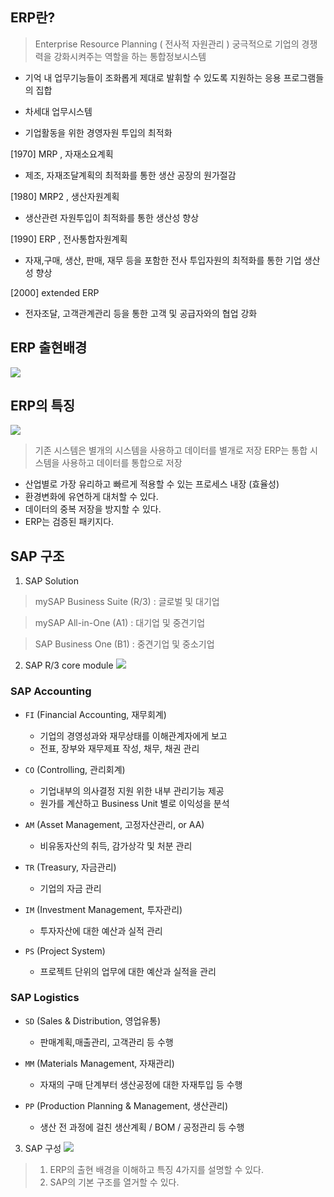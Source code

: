 ## ERP란?
> Enterprise Resource Planning ( 전사적 자원관리 )
> 궁극적으로 기업의 경쟁력을 강화시켜주는 역할을 하는 통합정보시스템

- 기억 내 업무기능들이 조화롭게 제대로 발휘할 수 있도록 지원하는 응용 프로그램들의 집합

- 차세대 업무시스템

- 기업활동을 위한 경영자원 투입의 최적화

 

[1970]  MRP , 자재소요계획
- 제조, 자재조달계획의 최적화를 통한 생산 공장의 원가절감

[1980]  MRP2 , 생산자원계획
- 생산관련 자원투입이 최적화를 통한 생산성 향상

[1990]  ERP , 전사통합자원계획
- 자재,구매, 생산, 판매, 재무 등을 포함한 전사 투입자원의 최적화를 통한 기업 생산성 향상

 [2000]  extended ERP
- 전자조달, 고객관계관리 등을 통한 고객 및 공급자와의 협업 강화

 

 

## ERP 출현배경
![](https://img1.daumcdn.net/thumb/R1280x0/?scode=mtistory2&fname=https%3A%2F%2Fblog.kakaocdn.net%2Fdn%2Fk8uOv%2FbtrUImIvq4g%2FxPkPCZQKvFppQAHIKU7saK%2Fimg.png)
 
## ERP의 특징
![](https://img1.daumcdn.net/thumb/R1280x0/?scode=mtistory2&fname=https%3A%2F%2Fblog.kakaocdn.net%2Fdn%2FbFOkqd%2FbtrUIlv6fHQ%2FJktvNU89d86nTi4QrEH7F0%2Fimg.png)

> 기존 시스템은 별개의 시스템을 사용하고 데이터를 별개로 저장
> ERP는 통합 시스템을 사용하고 데이터를 통합으로 저장

- 산업별로 가장 유리하고 빠르게 적용할 수 있는 프로세스 내장 (효율성)
- 환경변화에 유연하게 대처할 수 있다.
- 데이터의 중복 저장을 방지할 수 있다. 
- ERP는 검증된 패키지다.

## SAP 구조
1. SAP Solution

> mySAP Business Suite (R/3) : 글로벌 및 대기업

> mySAP All-in-One (A1) : 대기업 및 중견기업

> SAP Business One (B1) : 중견기업 및 중소기업

 

2. SAP R/3 core module
![](https://img1.daumcdn.net/thumb/R1280x0/?scode=mtistory2&fname=https%3A%2F%2Fblog.kakaocdn.net%2Fdn%2FbuYnEl%2FbtrUOLGDm23%2FwJpZnMK4LkIrMVYzZbeJ91%2Fimg.png)

### SAP Accounting
- `FI` (Financial Accounting, 재무회계)
    - 기업의 경영성과와 재무상태를 이해관계자에게 보고 
    - 전표, 장부와 재무제표 작성, 채무, 채권 관리

- `CO` (Controlling, 관리회계)
    - 기업내부의 의사결정 지원 위한 내부 관리기능 제공
    - 원가를 계산하고 Business Unit 별로 이익성을 분석

- `AM` (Asset Management, 고정자산관리, or AA)
    - 비유동자산의 취득, 감가상각 및 처분 관리

- `TR` (Treasury, 자금관리)
    - 기업의 자금 관리

- `IM` (Investment Management, 투자관리)
    - 투자자산에 대한 예산과 실적 관리

- `PS` (Project System)
    - 프로젝트 단위의 업무에 대한 예산과 실적을 관리

### SAP Logistics
- `SD` (Sales & Distribution, 영업유통)
    - 판매계획,매출관리, 고객관리 등 수행

- `MM` (Materials Management, 자재관리)
    - 자재의 구매 단계부터 생산공정에 대한 자재투입 등 수행

- `PP` (Production Planning & Management, 생산관리)
    - 생산 전 과정에 걸친 생산계획 / BOM / 공정관리 등 수행
 

3. SAP 구성
![](https://img1.daumcdn.net/thumb/R1280x0/?scode=mtistory2&fname=https%3A%2F%2Fblog.kakaocdn.net%2Fdn%2FrRVLc%2FbtrUKm88JeJ%2FZKRXnPZ6pQkYYxD3SykEeK%2Fimg.png)


> 1. ERP의 출현 배경을 이해하고 특징 4가지를 설명할 수 있다.
> 2. SAP의 기본 구조를 열거할 수 있다.